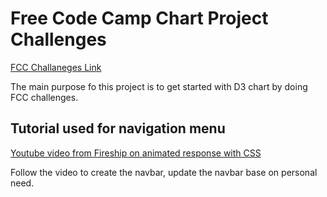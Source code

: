 # Free Code Camp Chart Project Challenges

[FCC Challaneges Link](https://www.freecodecamp.org/learn/data-visualization/data-visualization-projects/)

The main purpose fo this project is to get started with D3 chart by doing FCC challenges.

## Tutorial used for navigation menu

[Youtube video from Fireship on animated response with CSS](https://www.youtube.com/watch?v=biOMz4puGt8&t=438s)

Follow the video to create the navbar, update the navbar base on personal need.
